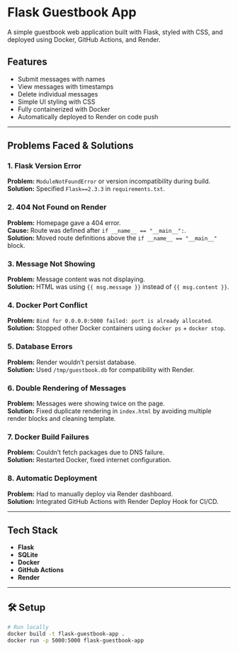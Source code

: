 # Flask Guestbook App 

A simple guestbook web application built with Flask, styled with CSS, and deployed using Docker, GitHub Actions, and Render.

##  Features
- Submit messages with names
- View messages with timestamps
- Delete individual messages
- Simple UI styling with CSS
- Fully containerized with Docker
- Automatically deployed to Render on code push

---

##  Problems Faced & Solutions

### 1. **Flask Version Error**
**Problem:** `ModuleNotFoundError` or version incompatibility during build.  
**Solution:** Specified `Flask==2.3.3` in `requirements.txt`.

### 2. **404 Not Found on Render**
**Problem:** Homepage gave a 404 error.  
**Cause:** Route was defined after `if __name__ == "__main__":`.  
**Solution:** Moved route definitions above the `if __name__ == "__main__"` block.

### 3. **Message Not Showing**
**Problem:** Message content was not displaying.  
**Solution:** HTML was using `{{ msg.message }}` instead of `{{ msg.content }}`.

### 4. **Docker Port Conflict**
**Problem:** `Bind for 0.0.0.0:5000 failed: port is already allocated`.  
**Solution:** Stopped other Docker containers using `docker ps` + `docker stop`.

### 5. **Database Errors**
**Problem:** Render wouldn’t persist database.  
**Solution:** Used `/tmp/guestbook.db` for compatibility with Render.

### 6. **Double Rendering of Messages**
**Problem:** Messages were showing twice on the page.  
**Solution:** Fixed duplicate rendering in `index.html` by avoiding multiple render blocks and cleaning template.

### 7. **Docker Build Failures**
**Problem:** Couldn’t fetch packages due to DNS failure.  
**Solution:** Restarted Docker, fixed internet configuration.

### 8. **Automatic Deployment**
**Problem:** Had to manually deploy via Render dashboard.  
**Solution:** Integrated GitHub Actions with Render Deploy Hook for CI/CD.

---

##  Tech Stack

- **Flask**
- **SQLite**
- **Docker**
- **GitHub Actions**
- **Render**

---

## 🛠 Setup

```bash
# Run locally
docker build -t flask-guestbook-app .
docker run -p 5000:5000 flask-guestbook-app
